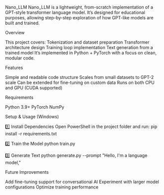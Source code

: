 Nano_LLM
Nano_LLM is a lightweight, from-scratch implementation of a GPT-style transformer language model.
It’s designed for educational purposes, allowing step-by-step exploration of how GPT-like models are built and trained.


Overview

This project covers:
Tokenization and dataset preparation
Transformer architecture design
Training loop implementation
Text generation from a trained model
It’s implemented in Python + PyTorch with a focus on clean, modular code.


Features

Simple and readable code structure
Scales from small datasets to GPT-2 scale
Can be extended for fine-tuning on custom data
Runs on both CPU and GPU (CUDA supported)


Requirements

Python 3.9+
PyTorch
NumPy


Setup & Usage (Windows)

1️⃣ Install Dependencies
Open PowerShell in the project folder and run:
pip install -r requirements.txt

2️⃣ Train the Model
python train.py

3️⃣ Generate Text
python generate.py --prompt "Hello, I'm a language model,"


Future Improvements

Add fine-tuning support for conversational AI
Experiment with larger model configurations
Optimize training performance

